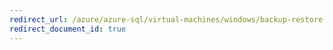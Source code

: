 ```yaml
---
redirect_url: /azure/azure-sql/virtual-machines/windows/backup-restore
redirect_document_id: true
---
```

